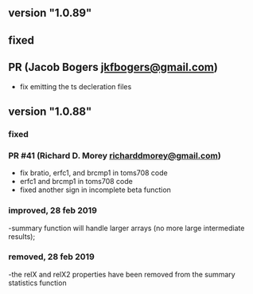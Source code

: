 ## version "1.0.89"
## fixed
## PR (Jacob Bogers <jkfbogers@gmail.com>)
 - fix emitting the ts decleration files

## version "1.0.88"
### fixed 
### PR #41 (Richard D. Morey <richarddmorey@gmail.com>)
  - fix bratio, erfc1, and brcmp1 in toms708 code
  - erfc1 and brcmp1 in toms708 code
  - fixed another sign in incomplete beta function

### improved, 28 feb 2019

-summary function will handle larger arrays (no more large intermediate results);

### removed, 28 feb 2019

-the relX and relX2 properties have been removed from the summary statistics function
